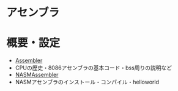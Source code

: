 アセンブラ
====

# 概要・設定

* [Assembler](Assembler.md)
 * CPUの歴史・8086アセンブラの基本コード・bss周りの説明など
* [NASMAssembler](NASMAssembler.md)
 * NASMアセンブラのインストール・コンパイル・helloworld

